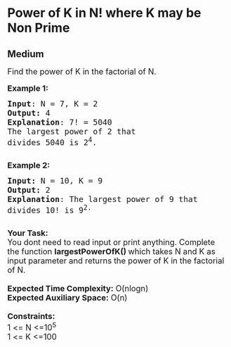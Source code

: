 # Power of K in N! where K may be Non Prime
## Medium
<div class="problems_problem_content__Xm_eO"><p><span style="font-size:18px">Find the power of K in the factorial of&nbsp;N.</span><br>
<br>
<span style="font-size:18px"><strong>Example 1:</strong></span></p>

<pre><span style="font-size:18px"><strong>Input</strong>: N = 7, K = 2
<strong>Output:</strong>&nbsp;4
<strong>Explanation</strong>: 7! = 5040
The largest power of 2 that
divides 5040 is 2<sup>4</sup>.</span></pre>

<p><br>
<span style="font-size:18px"><strong>Example 2:</strong></span></p>

<pre><span style="font-size:18px"><strong>Input: </strong>N = 10, K = 9
<strong>Output:&nbsp;</strong>2
<strong>Explanation</strong>: The largest power of 9 that
divides 10! is 9<sup>2.</sup></span></pre>

<p><br>
<span style="font-size:18px"><strong>Your Task:&nbsp;&nbsp;</strong><br>
You dont need to read input or print anything. Complete the function <strong>largestPowerOfK()&nbsp;</strong>which takes N&nbsp;and K&nbsp;as input parameter and returns the power of K in the factorial of&nbsp;N.<br>
<br>
<strong>Expected Time Complexity:</strong> O(nlogn)<br>
<strong>Expected Auxiliary Space:</strong> O(n)<br>
<br>
<strong>Constraints:</strong><br>
1 &lt;= N&nbsp;&lt;=10<sup>5</sup><br>
1 &lt;= K&nbsp;&lt;=100</span></p>
</div>